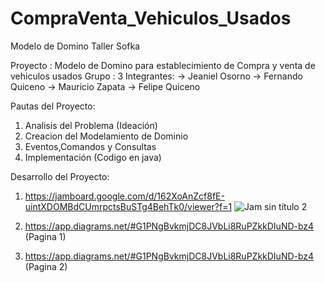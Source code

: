 # CompraVenta_Vehiculos_Usados
Modelo de Domino Taller Sofka

Proyecto : Modelo de Domino para establecimiento de Compra y venta de vehiculos usados
Grupo : 3
Integrantes: -> Jeaniel Osorno
             -> Fernando Quiceno
             -> Mauricio Zapata
             -> Felipe Quiceno
             
Pautas del Proyecto:
1) Analisis del Problema (Ideación)
2) Creacion del Modelamiento de Dominio
3) Eventos,Comandos y Consultas
4) Implementación (Codigo en java)

Desarrollo del Proyecto:
1) https://jamboard.google.com/d/162XoAnZcf8fE-uintXDOMBdCUmrpctsBuSTg4BehTk0/viewer?f=1
![Jam sin título 2](https://user-images.githubusercontent.com/52146620/157341737-8e874562-98d0-4cb4-a134-51851a0272b3.png)

2) https://app.diagrams.net/#G1PNgBvkmjDC8JVbLi8RuPZkkDIuND-bz4   (Pagina 1)
3) https://app.diagrams.net/#G1PNgBvkmjDC8JVbLi8RuPZkkDIuND-bz4   (Pagina 2)
